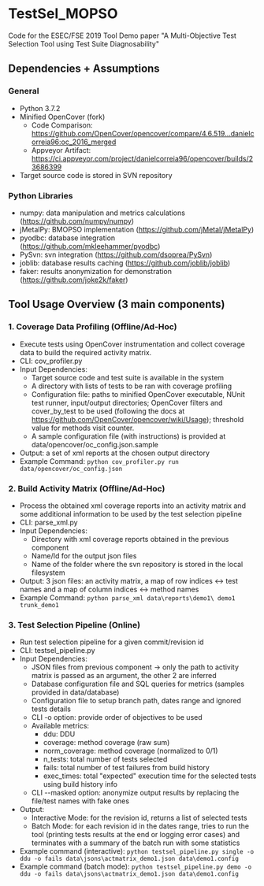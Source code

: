 # TestSel_MOPSO
Code for the ESEC/FSE 2019 Tool Demo paper "A Multi-Objective Test Selection Tool using Test Suite Diagnosability"

## Dependencies + Assumptions
### General
- Python 3.7.2
- Minified OpenCover (fork) 
  - Code Comparison: https://github.com/OpenCover/opencover/compare/4.6.519...danielcorreia96:oc_2016_merged
  - Appveyor Artifact: https://ci.appveyor.com/project/danielcorreia96/opencover/builds/23686399
- Target source code is stored in SVN repository

### Python Libraries
- numpy: data manipulation and metrics calculations (https://github.com/numpy/numpy)
- jMetalPy: BMOPSO implementation (https://github.com/jMetal/jMetalPy)
- pyodbc: database integration (https://github.com/mkleehammer/pyodbc)
- PySvn: svn integration (https://github.com/dsoprea/PySvn)
- joblib: database results caching (https://github.com/joblib/joblib)
- faker: results anonymization for demonstration (https://github.com/joke2k/faker)

## Tool Usage Overview (3 main components)
### 1. Coverage Data Profiling (Offline/Ad-Hoc)
- Execute tests using OpenCover instrumentation and collect coverage data to build the required activity matrix.
- CLI: cov_profiler.py
- Input Dependencies:
   - Target source code and test suite is available in the system
   - A directory with lists of tests to be ran with coverage profiling
   - Configuration file: paths to minified OpenCover executable, NUnit test runner, input/output directories; OpenCover filters and cover_by_test to be used (following the docs at https://github.com/OpenCover/opencover/wiki/Usage); threshold value for methods visit counter.
   - A sample configuration file (with instructions) is provided at data/opencover/oc_config.json.sample
- Output: a set of xml reports at the chosen output directory
- Example Command: `python cov_profiler.py run data/opencover/oc_config.json`


### 2. Build Activity Matrix (Offline/Ad-Hoc)
- Process the obtained xml coverage reports into an activity matrix and some additional information to be used by the test selection pipeline
- CLI: parse_xml.py
- Input Dependencies:
  - Directory with xml coverage reports obtained in the previous component
  - Name/Id for the output json files
  - Name of the folder where the svn repository is stored in the local filesystem
- Output: 3 json files: an activity matrix, a map of row indices <-> test names and a map of column indices <-> method names
- Example Command: `python parse_xml data\reports\demo1\ demo1 trunk_demo1`


### 3. Test Selection Pipeline (Online)
- Run test selection pipeline for a given commit/revision id
- CLI: testsel_pipeline.py
- Input Dependencies:
  - JSON files from previous component -> only the path to activity matrix is passed as an argument, the other 2 are inferred
  - Database configuration file and SQL queries for metrics (samples provided in data/database)
  - Configuration file to setup branch path, dates range and ignored tests details 
  - CLI -o option: provide order of objectives to be used
  - Available metrics:
    - ddu: DDU
    - coverage: method coverage (raw sum)
    - norm_coverage: method coverage (normalized to 0/1)
    - n_tests: total number of tests selected
    - fails: total number of test failures from build history
    - exec_times: total "expected" execution time for the selected tests using build history info
  - CLI --masked option: anonymize output results by replacing the file/test names with fake ones
- Output:
  - Interactive Mode: for the revision id, returns a list of selected tests
  - Batch Mode: for each revision id in the dates range, tries to run the tool (printing tests results at the end or logging error cases) and terminates with a summary of the batch run with some statistics
- Example command (interactive): `python testsel_pipeline.py single -o ddu -o fails data\jsons\actmatrix_demo1.json data\demo1.config`
- Example command (batch mode): `python testsel_pipeline.py demo -o ddu -o fails data\jsons\actmatrix_demo1.json data\demo1.config`
  

